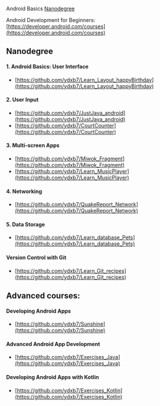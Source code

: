 Android Basics [Nanodegree](https://www.udacity.com/course/android-basics-nanodegree-by-google--nd803)

Android Development for Beginners:
[https://developer.android.com/courses](https://developer.android.com/courses)
## Nanodegree

#### 1. Android Basics: User Interface 
* [https://github.com/ydxb7/Learn_Layout_happyBirthday](https://github.com/ydxb7/Learn_Layout_happyBirthday)

#### 2. User Input 

* [https://github.com/ydxb7/JustJava_android](https://github.com/ydxb7/JustJava_android)
* [https://github.com/ydxb7/CourtCounter](https://github.com/ydxb7/CourtCounter)

#### 3. Multi-screen Apps

* [https://github.com/ydxb7/Miwok_Fragment](https://github.com/ydxb7/Miwok_Fragment)
* [https://github.com/ydxb7/Learn_MusicPlayer](https://github.com/ydxb7/Learn_MusicPlayer)

#### 4. Networking

* [https://github.com/ydxb7/QuakeReport_Network](https://github.com/ydxb7/QuakeReport_Network)


#### 5. Data Storage

* [https://github.com/ydxb7/Learn_database_Pets](https://github.com/ydxb7/Learn_database_Pets)

#### Version Control with Git

* [https://github.com/ydxb7/Learn_Git_recipes](https://github.com/ydxb7/Learn_Git_recipes)

## Advanced courses:

#### Developing Android Apps

* [https://github.com/ydxb7/Sunshine](https://github.com/ydxb7/Sunshine)

#### Advanced Android App Development

* [https://github.com/ydxb7/Exercises_Java](https://github.com/ydxb7/Exercises_Java)

#### Developing Android Apps with Kotlin

* [https://github.com/ydxb7/Exercises_Kotlin](https://github.com/ydxb7/Exercises_Kotlin)
